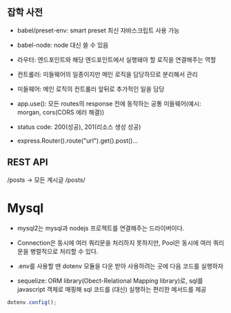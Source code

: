 ## 잡학 사전

-   babel/preset-env: smart preset 최신 자바스크립트 사용 가능

-   babel-node: node 대신 쓸 수 있음

-   라우터: 엔드포인트와 해당 엔드포인트에서 실행돼야 할 로직을 연결해주는 역할

-   컨트롤러: 미들웨어의 일종이지만 메인 로직을 담당하므로 분리해서 관리

-   미들웨어: 메인 로직의 컨트롤러 앞뒤로 추가적인 일을 담당

-   app.use(): 모든 routes의 response 전에 동작하는 공통 미들웨어(예시: morgan, cors(CORS 에러 해결))

-   status code: 200(성공), 201(리소스 생성 성공)

-   express.Router().route("url").get().post()...

## REST API

/posts -> 모든 계시글
/posts/

# Mysql

-   mysql2는 mysql과 nodejs 프로젝트를 연결해주는 드라이버이다.

-   Connection은 동시에 여러 쿼리문을 처리하지 못하지만, Pool은 동시에 여러 쿼리문을 병렬적으로 처리할 수 있다.

-   .env를 사용할 땐 dotenv 모듈을 다운 받아 사용하려는 곳에 다음 코드를 실행하자

-   sequelize: ORM library(Obect-Relational Mapping library)로, sql를 javascript 객체로 매핑해 sql 코드를 (대신) 실행하는 편리한 메서드를 제공

```js
dotenv.config();
```
